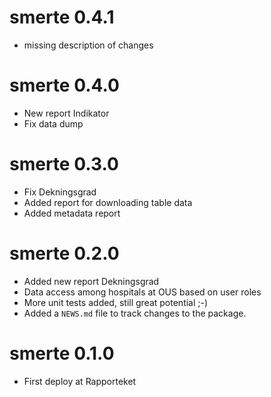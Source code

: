 # smerte 0.4.1

* missing description of changes

# smerte 0.4.0

* New report Indikator
* Fix data dump

# smerte 0.3.0

* Fix Dekningsgrad
* Added report for downloading table data
* Added metadata report

# smerte 0.2.0

* Added new report Dekningsgrad
* Data access among hospitals at OUS based on user roles
* More unit tests added, still great potential ;-)
* Added a `NEWS.md` file to track changes to the package.

# smerte 0.1.0

* First deploy at Rapporteket
